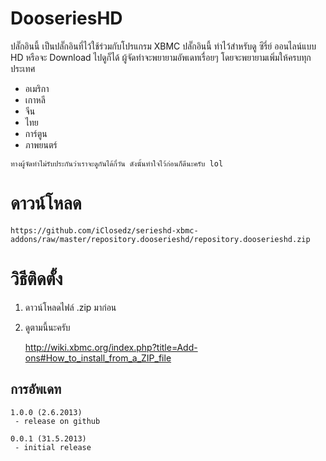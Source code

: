 # DooseriesHD #
ปลั๊กอินนี้ เป็นปลั๊กอินที่ไว้ใช้ร่วมกับโปรแกรม XBMC
ปลั๊กอินนี้ ทำไว้สำหรับดู ซีรี่ย์ ออนไลน์แบบ HD หรือจะ Download ไปดูก็ได้ 
ผู้จัดทำจะพยายามอัพเดทเรื่อยๆ โดยจะพยายามเพิ่มให้ครบทุกประเทศ 

- อเมริกา
- เกาหลี
- จีน 
- ไทย 
- การ์ตูน
- ภาพยนตร์ 

`ทางผู้จัดทำไม่รับประกันว่าเราจะดูกันได้กี่วัน ดังนั้นทำใจไว้ก่อนก็ดีนะครับ lol`

# ดาวน์โหลด #
	https://github.com/iClosedz/serieshd-xbmc-addons/raw/master/repository.dooserieshd/repository.dooserieshd.zip

# วิธีติดตั้ง #
1. ดาวน์โหลดไฟล์ .zip มาก่อน
2. ดูตามนี้นะครับ

	http://wiki.xbmc.org/index.php?title=Add-ons#How_to_install_from_a_ZIP_file

## การอัพเดท ##

	1.0.0 (2.6.2013)
	 - release on github

	0.0.1 (31.5.2013)
	 - initial release
